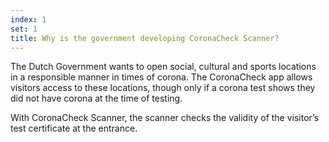 ```yaml
---
index: 1
set: 1
title: Why is the government developing CoronaCheck Scanner?
---
```

The Dutch Government wants to open social, cultural and sports locations in a responsible manner in times of corona. The CoronaCheck app allows visitors access to these locations, though only if a corona test shows they did not have corona at the time of testing.
 
With CoronaCheck Scanner, the scanner checks the validity of the visitor’s test certificate at the entrance.

